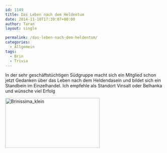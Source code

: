 ```yaml
---
id: 1149
title: Das Leben nach dem Heldentum
date: 2014-11-18T17:39:07+00:00
author: Taran
layout: single

permalink: /das-leben-nach-dem-heldentum/
categories:
  - Allgemein
tags:
  - Brin
  - Trivia
---
```

In der sehr geschäftstüchtigen Südgruppe macht sich ein Mitglied schon jetzt Gedanken über das Leben nach dem Heldendasein und bildet sich ein Standbein im Einzelhandel. Ich empfehle als Standort Vinsalt oder Belhanka und wünsche viel Erfolg

[<img class="aligncenter size-medium wp-image-1148" src="http://www.phexkinder.de/wp-content/uploads/Brinissima_klein-300x159.jpg" alt="Brinissima_klein" width="300" height="159" srcset="http://www.phexkinder.de/wp-content/uploads/Brinissima_klein-300x159.jpg 300w, http://www.phexkinder.de/wp-content/uploads/Brinissima_klein.jpg 364w" sizes="(max-width: 300px) 100vw, 300px" />](http://www.phexkinder.de/wp-content/uploads/Brinissima_klein.jpg)